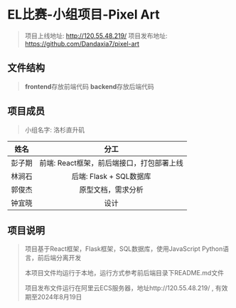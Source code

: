 # EL比赛-小组项目-Pixel Art

> 项目上线地址: http://120.55.48.219/
> 项目发布地址: https://github.com/Dandaxia7/pixel-art

## 文件结构

>**frontend**存放前端代码
>**backend**存放后端代码

## 项目成员

> 小组名字: 洛杉直升矶

|  姓名  |  分工  |
|  --  |  :--:  |
|  彭子期  |  前端: React框架，前后端接口，打包部署上线  |
|  林涧石  |  后端: Flask + SQL数据库  |
|  郭俊杰  |  原型文档，需求分析  |
|  钟宜晓  |  设计  |

## 项目说明

> 项目基于React框架，Flask框架，SQL数据库，使用JavaScript Python语言，前后端分离开发
> 
> 本项目文件均运行于本地，运行方式参考前后端目录下README.md文件
> 
> 项目发布文件运行在阿里云ECS服务器，地址http://120.55.48.219/ , 有效期至2024年8月19日
>
> 
